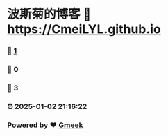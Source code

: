 # 波斯菊的博客 :link: https://CmeiLYL.github.io 
### :page_facing_up: [1](https://CmeiLYL.github.io/tag.html) 
### :speech_balloon: 0 
### :hibiscus: 3 
### :alarm_clock: 2025-01-02 21:16:22 
### Powered by :heart: [Gmeek](https://github.com/Meekdai/Gmeek)
